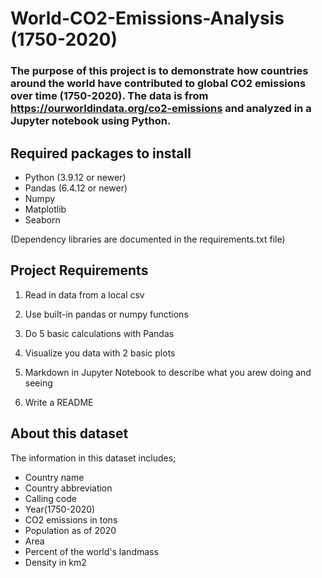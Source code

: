 # World-CO2-Emissions-Analysis (1750-2020)

### The purpose of this project is to demonstrate how countries around the world have contributed to global CO2 emissions over time (1750-2020). The data is from https://ourworldindata.org/co2-emissions and analyzed in a Jupyter notebook using Python.

## Required packages to install

- Python (3.9.12 or newer)
- Pandas (6.4.12 or newer)
- Numpy
- Matplotlib
- Seaborn

(Dependency libraries are documented in the requirements.txt file)

## Project Requirements

1. Read in data from a local csv

2. Use built-in pandas or numpy functions

3. Do 5 basic calculations with Pandas

4. Visualize you data with 2 basic plots

5. Markdown in Jupyter Notebook to describe what you arew doing and seeing

6. Write a README

## About this dataset

The information in this dataset includes;

- Country name
- Country abbreviation
- Calling code
- Year(1750-2020)
- CO2 emissions in tons
- Population as of 2020
- Area
- Percent of the world's landmass
- Density in km2
